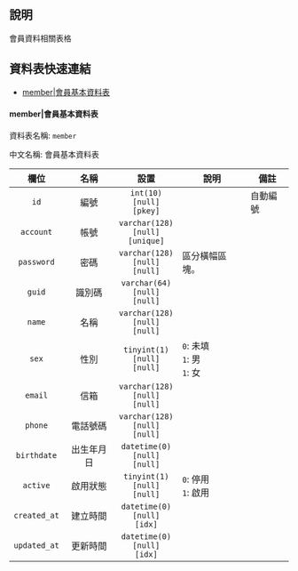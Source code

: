 ## 說明<!-- omit in toc -->

會員資料相關表格

## 資料表快速連結<!-- omit in toc -->

- [member|會員基本資料表](#member%e6%9c%83%e5%93%a1%e5%9f%ba%e6%9c%ac%e8%b3%87%e6%96%99%e8%a1%a8)


#### member|會員基本資料表

資料表名稱: `member`

中文名稱: 會員基本資料表



|     欄位     |    名稱    |                 設置                  | 說明                               | 備註     |
| :----------: | :--------: | :-----------------------------------: | ---------------------------------- | -------- |
|     `id`     |    編號    |   `int(10)`<br>`[null]`<br>`[pkey]`   | &nbsp;                             | 自動編號 |
|  `account`   |    帳號    | `varchar(128)`<br>`[null]`<br>`[unique]` | &nbsp;                             | &nbsp;   |
|  `password`  |    密碼    | `varchar(128)`<br>`[null]`<br>`[null]` | 區分橫幅區塊。                     | &nbsp;   |
|    `guid`    |   識別碼   | `varchar(64)`<br>`[null]`<br>`[null]` | &nbsp;                             | &nbsp;   |
|    `name`    |    名稱    | `varchar(128)`<br>`[null]`<br>`[null]` | &nbsp;                             | &nbsp;   |
|    `sex`     |    性別    | `tinyint(1)`<br>`[null]`<br>`[null]`  | `0`: 未填 <br> `1`: 男<br> `1`: 女 | &nbsp;   |
|   `email`    |    信箱    | `varchar(128)`<br>`[null]`<br>`[null]` | &nbsp;                             | &nbsp;   |
|   `phone`    |  電話號碼  | `varchar(128)`<br>`[null]`<br>`[null]` | &nbsp;                             | &nbsp;   |
| `birthdate`  | 出生年月日 | `datetime(0)`<br>`[null]`<br>`[null]`  | &nbsp;                             | &nbsp;   |
|   `active`   |  啟用狀態  | `tinyint(1)`<br>`[null]`<br>`[null]`  | `0`: 停用 <br> `1`: 啟用           | &nbsp;   |
| `created_at` |  建立時間  | `datetime(0)`<br>`[null]`<br>`[idx]`  | &nbsp;                             | &nbsp;   |
| `updated_at` |  更新時間  | `datetime(0)`<br>`[null]`<br>`[idx]`  | &nbsp;                             | &nbsp;   |
